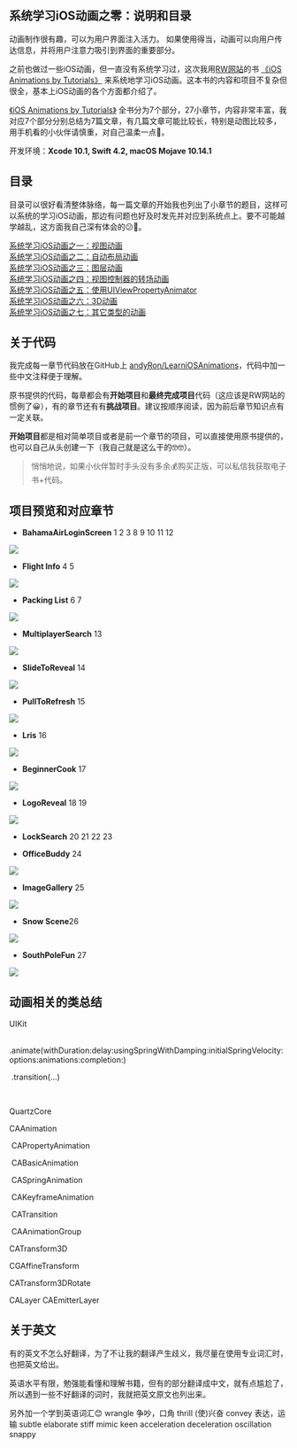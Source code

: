 系统学习iOS动画之零：说明和目录
---------

动画制作很有趣，可以为用户界面注入活力。 如果使用得当，动画可以向用户传达信息，并将用户注意力吸引到界面的重要部分。

之前也做过一些iOS动画，但一直没有系统学习过，这次我用[RW网站](https://www.raywenderlich.com)的书 [《iOS Animations by Tutorials》](https://store.raywenderlich.com/products/ios-animations-by-tutorials) 来系统地学习iOS动画。这本书的内容和项目不复杂但很全，基本上iOS动画的各个方面都介绍了。

 [《iOS Animations by Tutorials》](https://store.raywenderlich.com/products/ios-animations-by-tutorials) 全书分为7个部分，27小章节，内容非常丰富，我对应7个部分分别总结为7篇文章，有几篇文章可能比较长，特别是动图比较多，用手机看的小伙伴请慎重，对自己温柔一点🥴。

开发环境：**Xcode 10.1, Swift 4.2, macOS Mojave 10.14.1**



## 目录

目录可以很好看清整体脉络，每一篇文章的开始我也列出了小章节的题目，这样可以系统的学习iOS动画，那边有问题也好及时发先并对应到系统点上。要不可能越学越乱，这方面我自己深有体会的😕🤔。

[系统学习iOS动画之一：视图动画](Section_I.md)  
[系统学习iOS动画之二：自动布局动画](Section_II.md)  
[系统学习iOS动画之三：图层动画](Section_III.md)  
[系统学习iOS动画之四：视图控制器的转场动画](Section_IV.md)  
[系统学习iOS动画之五：使用UIViewPropertyAnimator](Section_V.md)  
[系统学习iOS动画之六：3D动画](Section_VI.md)  
[系统学习iOS动画之七：其它类型的动画](Section_VII.md)  





## 关于代码

我完成每一章节代码放在GitHub上 [andyRon/LearniOSAnimations](https://github.com/andyRon/LearniOSAnimations)，代码中加一些中文注释便于理解。



原书提供的代码，每章都会有**开始项目**和**最终完成项目**代码（这应该是RW网站的惯例了😀），有的章节还有有**挑战项目**。建议按顺序阅读，因为前后章节知识点有一定关联。

**开始项目**都是相对简单项目或者是前一个章节的项目，可以直接使用原书提供的，也可以自己从头创建一下（我自己就是这么干的🤓🤓）。

> 悄悄地说，如果小伙伴暂时手头没有多余💰购买正版，可以私信我获取电子书+代码。





## 项目预览和对应章节




- **BahamaAirLoginScreen**  1 2 3    8 9 10 11 12 

![](https://ws1.sinaimg.cn/large/006tNbRwgy1fx69ltw09dg308s0avwtn.gif)

- **Flight Info**           4 5

![](https://ws1.sinaimg.cn/large/006tNbRwgy1fxcajmwugeg308m0fndxy.gif)

- **Packing List**          6 7

![](https://ws1.sinaimg.cn/large/006tNbRwgy1fw8qbtmmeag308s0fnafk.gif)

- **MultiplayerSearch**   13

![](https://ws2.sinaimg.cn/large/006tNbRwgy1fxmnjaf154g308m0fn1gb.gif)

- **SlideToReveal**       14

![](https://ws2.sinaimg.cn/large/006tNbRwgy1fy6f1w4io8g308o0fpjw8.gif)

- **PullToRefresh**       15

![](https://ws4.sinaimg.cn/large/006tNbRwgy1fx7j42np9ig308q08r0w0.gif)

- **Lris**                16



![](https://ws4.sinaimg.cn/large/006tNbRwgy1fy7mgff62bg308o0811bi.gif)

- **BeginnerCook**        17

![](https://ws3.sinaimg.cn/large/006tNbRwgy1fxtgx7q5s5g308s0fqqv5.gif)

- **LogoReveal**          18 19

![](https://ws1.sinaimg.cn/large/006tNbRwgy1fy9krwbad6g308q0fogzr.gif)

- **LockSearch** 		20 21 22 23 



- **OfficeBuddy** 	24

![](https://ws3.sinaimg.cn/large/006tNbRwgy1fxvpgah492g306y067799.gif)

- **ImageGallery** 	25

![](https://ws3.sinaimg.cn/large/006tNbRwgy1fxvr9roxswg308q0fo7wh.gif)

- **Snow Scene**26

![](https://ws4.sinaimg.cn/large/006tNbRwgy1fxvzhofmleg30ku112b2a.gif)

- **SouthPoleFun**  	27

![](https://ws2.sinaimg.cn/large/006tNbRwgy1fxw1bdetvhg30fm08sn0q.gif)











## 动画相关的类总结

UIKit

​	.animate(withDuration:delay:usingSpringWithDamping:initialSpringVelocity:options:animations:completion:)

​	.transition(...)

​	

QuartzCore

CAAnimation

​	CAPropertyAnimation

​	CABasicAnimation 

​		CASpringAnimation 	

​	CAKeyframeAnimation

​	CATransition

​	CAAnimationGroup



CATransform3D

CGAffineTransform

CATransform3DRotate

CALayer  CAEmitterLayer



## 关于英文

有的英文不怎么好翻译，为了不让我的翻译产生歧义，我尽量在使用专业词汇时，也把英文给出。

英语水平有限，勉强能看懂和理解书籍，但有的部分翻译成中文，就有点尴尬了，所以遇到一些不好翻译的词时，我就把英文原文也列出来。

另外加一个学到英语词汇😊
wrangle  	争吵，口角
thrill		(使)兴奋
convey	  表达，运输
subtle
elaborate
stiff
mimic
keen
acceleration
deceleration
oscillation
snappy











